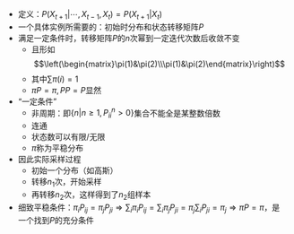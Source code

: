 - 定义：$P(X_{t+1}|\cdots, X_{t-1},X_t) = P(X_{t+1}|X_t)$
- 一个具体实例所需要的：初始时分布和状态转移矩阵$P$
- 满足一定条件时，转移矩阵$P$的$n$次幂到一定迭代次数后收敛不变
  - 且形如$$\left(\begin{matrix}\pi(1)&\pi(2)\\\pi(1)&\pi(2)\end{matrix}\right)$$
  - 其中$\sum \pi(i)=1$
  - $\pi P=\pi, PP=P$显然
- “一定条件”
  - 非周期：即$\{n|n\ge 1, P_{ii}^n>0\}$集合不能全是某整数倍数
  - 连通
  - 状态数可以有限/无限
  - $\pi$称为平稳分布
- 因此实际采样过程
  - 初始一个分布（如高斯）
  - 转移$n_1$次，开始采样
  - 再转移$n_2$次，这样得到了$n_2$组样本
- 细致平稳条件：$\pi_i P_{ij} = \pi_j P_{ji} \Rightarrow \sum_i \pi_i P_{ij} = \sum_i \pi_j P_{ji}=\pi_j\sum_i P_{ji}=\pi_j\Rightarrow \pi P=\pi$，是一个找到$P$的充分条件